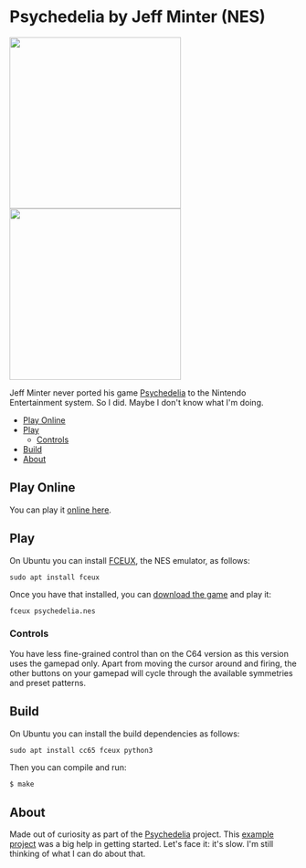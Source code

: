 # Psychedelia by Jeff Minter (NES)
<img src="https://user-images.githubusercontent.com/58846/236032019-893943fa-659e-4ac0-9242-4ed6b0fe3a4f.gif" height=300><img src="https://user-images.githubusercontent.com/58846/236034673-b2414ffb-12a7-4650-966b-c276b5b374a7.jpg" height=300>

Jeff Minter never ported his game [Psychedelia] to the Nintendo Entertainment system. So I did. Maybe I don't know what I'm doing.

<!-- vim-markdown-toc GFM -->

* [Play Online](#play-online)
* [Play](#play)
  * [Controls](#controls)
* [Build](#build)
* [About](#about)

<!-- vim-markdown-toc -->

## Play Online
You can play it [online here](https://mwenge.github.io/psynes).

## Play
On Ubuntu you can install [FCEUX], the NES emulator, as follows:
```
sudo apt install fceux
```

Once you have that installed, you can [download the game](https://github.com/mwenge/psynes/raw/master/bin/psychedelia.nes) and play it:

```
fceux psychedelia.nes
```

### Controls
You have less fine-grained control than on the C64 version as this version uses the gamepad only. Apart from
moving the cursor around and firing, the other buttons on your gamepad will cycle through the available
symmetries and preset patterns. 

## Build
On Ubuntu you can install the build dependencies as follows:
```
sudo apt install cc65 fceux python3
```

Then you can compile and run:

```sh
$ make
```

## About
Made out of curiosity as part of the [Psychedelia](https://github.com/mwenge/psychedelia) project.
This [example project](https://github.com/bbbradsmith/NES-ca65-example/) was a big help in getting started.
Let's face it: it's slow. I'm still thinking of what I can do about that.


[cc65]: https://cc65.github.io/
[FCEUX]: https://fceux.com/
[llamaSource]: https://en.wikipedia.org/wiki/Trip-a-Tron
[Neon]: https://en.wikipedia.org/wiki/Neon_(light_synthesizer)
[first realized concept]: http://www.minotaurproject.co.uk/psychedelia.php
[Psychedelia]: https://en.wikipedia.org/wiki/Psychedelia_(light_synthesizer)
[atari800]: https://atari800.github.io/
[hatari]: https://hatari.tuxfamily.org/download.html
